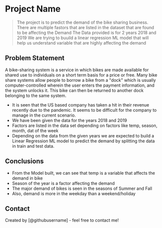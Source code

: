 # Project Name
> The project is to predict the demand of the bike sharing business. There are multiple fastors that are listed in the dataset that are found to be affecting the Demand
> The Data provided is for 2 years 2018 and 2019
> We are trying to buuild a linear regression ML model that will help us understand variable that are highly affecting the demand


<!-- You can include any other section that is pertinent to your problem -->

## Problem Statement
A bike-sharing system is a service in which bikes are made available for shared use to individuals on a short term basis for a price or free. Many bike share systems allow people to borrow a bike from a "dock" which is usually computer-controlled wherein the user enters the payment information, and the system unlocks it. This bike can then be returned to another dock belonging to the same system.

- It is seen that the US based company has taken a hit in their revenue recently due to the pandemic. It seems to be difficult for the company to manage in the current scenario.
- We have been given the data for the years 2018 and 2019
- Factors are listed in the data set depending on factors like temp, season, month, dat of the week
- Depending on the data from the given years we are expected to build a Linear Regression ML model to predict the demand by splitting the data in train and test data.


<!-- You don't have to answer all the questions - just the ones relevant to your project. -->

## Conclusions
- From the Model built, we can see that temp is a variable that affects the demand in bike
- Season of the year is a factor affecting the demand
- The major demand of bikes is seen in the seasons of Summer and Fall
- Also, demand is more in the weekday than a weekend/holiday

<!-- You don't have to answer all the questions - just the ones relevant to your project. -->


<!-- As the libraries versions keep on changing, it is recommended to mention the version of library used in this project -->



## Contact
Created by [@githubusername] - feel free to contact me!


<!-- Optional -->
<!-- ## License -->
<!-- This project is open source and available under the [... License](). -->

<!-- You don't have to include all sections - just the one's relevant to your project -->
